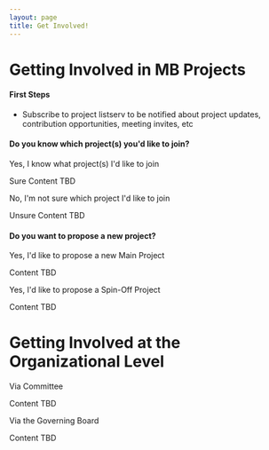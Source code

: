 ```yaml
---
layout: page
title: Get Involved!
---
```




# Getting Involved in MB Projects

#### First Steps
* Subscribe to project listserv to be notified about project updates, contribution opportunities, meeting invites, etc

#### Do you know which project(s) you'd like to join?

<div class="collapsible">
  <div class="collapsible-header collapsed">Yes, I know what project(s) I'd like to join</div>
  <div class="collapsible-content">
    <p>Sure Content TBD</p>
  </div>
  <div class="collapsible-header collapsed">No, I'm not sure which project I'd like to join</div>
  <div class="collapsible-content">
    <p>Unsure Content TBD</p>
  </div>
</div>

#### Do you want to propose a new project?

<div class="collapsible">
  <div class="collapsible-header collapsed">Yes, I'd like to propose a new Main Project</div>
  <div class="collapsible-content">
    <p>Content TBD</p>
  </div>
  <div class="collapsible-header collapsed">Yes, I'd like to propose a Spin-Off Project</div>
  <div class="collapsible-content">
    <p>Content TBD</p>
  </div>
</div>


# Getting Involved at the Organizational Level

<div class="collapsible">
  <div class="collapsible-header collapsed">Via Committee</div>
  <div class="collapsible-content">
    <p>Content TBD</p>
  </div>
  <div class="collapsible-header collapsed">Via the Governing Board</div>
  <div class="collapsible-content">
    <p>Content TBD</p>
  </div>
</div>


<script>
  document.addEventListener('DOMContentLoaded', function() {
    var headers = document.getElementsByClassName('collapsible-header');

    for (var i = 0; i < headers.length; i++) {
      headers[i].addEventListener('click', function() {
        this.classList.toggle('expanded');
        var content = this.nextElementSibling;

        if (content.style.display === 'block') {
          content.style.display = 'none';
        } else {
          content.style.display = 'block';
        }
      });
    }
  });
</script>